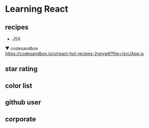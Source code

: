 # Learning React

## recipes
- JSX

▼ codesandbox<br>
https://codesandbox.io/s/react-hol-recipes-2ypyw6?file=/src/App.js

## star rating

## color list

## github user

## corporate